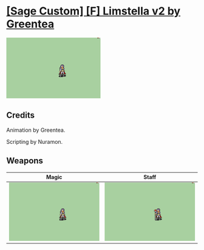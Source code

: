 # [\[Sage Custom\] \[F\] Limstella v2 by Greentea](./)

<img src="./6.%20Magic/Magic_000.png" alt="[Sage Custom] [F] Limstella v2 by Greentea standing" />

## Credits

Animation by Greentea.

Scripting by Nuramon.

## Weapons


|Magic |Staff |
|  :---: | :---: |
| <img alt="Magic animation" src="./6.%20Magic/Magic.gif" /> | <img alt="Staff animation" src="./7.%20Staff/Staff.gif" /> |
